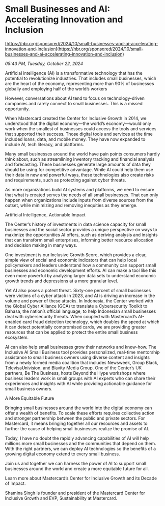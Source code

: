 # Small Businesses and AI: Accelerating Innovation and Inclusion

[https://hbr.org/sponsored/2024/10/small-businesses-and-ai-accelerating-innovation-and-inclusion](https://hbr.org/sponsored/2024/10/small-businesses-and-ai-accelerating-innovation-and-inclusion)

*05:43 PM, Tuesday, October 22, 2024*

Artificial intelligence (AI) is a transformative technology that has the potential to revolutionize industries. That includes small businesses, which are the heart of the economy, representing more than 90% of businesses globally and employing half of the world’s workers

However, conversations about AI tend to focus on technology-driven companies and rarely connect to small businesses. This is a missed opportunity.

When Mastercard created the Center for Inclusive Growth in 2014, we understood that the digital economy—the world’s economy—would only work when the smallest of businesses could access the tools and services that supported their success. Those digital tools and services at the time included loans, data, and mobile money. They have now expanded to include AI, tech literacy, and platforms.

Many small businesses around the world have pain points consumers hardly think about, such as streamlining inventory tracking and financial analysis and forecasting. These businesses generate large amounts of data they should be using for competitive advantage. While AI could help them use their data in new and powerful ways, these technologies also create risks and requirements, such as protecting against cyber threats.

As more organizations build AI systems and platforms, we need to ensure that what is created serves the needs of all small businesses. That can only happen when organizations include inputs from diverse sources from the outset, while minimizing and removing inequities as they emerge.

Artificial Intelligence, Actionable Impact

The Center’s history of investments in data science capacity for small businesses and the social sector provides a unique perspective on ways to maximize the opportunities AI offers, such as deriving analysis and insights that can transform small enterprises, informing better resource allocation and decision making in many ways.

One investment is our Inclusive Growth Score, which provides a clear, simple view of social and economic indicators that can help local policymakers and leaders understand how a community can support small businesses and economic development efforts. AI can make a tool like this even more powerful by analyzing larger data sets to understand economic growth trends and depressions at a more granular level.

Yet AI also poses a potent threat. Sixty-one percent of small businesses were victims of a cyber attack in 2023, and AI is driving an increase in the volume and power of these attacks. In Indonesia, the Center worked with the Global Cyber Alliance (GCA) to translate a Cybersecurity Toolkit to Bahasa, the nation’s official language, to help Indonesian small businesses deal with cybersecurity threats. When coupled with Mastercard’s AI-enabled card fraud detection technology, which doubles the speed at which it can detect potentially compromised cards, we are providing greater resources that can be applied to protect the entire small business ecosystem.

AI can also help small businesses grow their networks and know-how. The Inclusive AI Small Business tool provides personalized, real-time mentorship assistance to small business owners using diverse content and insights from a newly formed media coalition that includes Newsweek, Group Black, TelevisaUnivision, and Blavity Media Group. One of the Center’s UK partners, Be The Business, hosts Beyond the Hype workshops where business leaders work in small groups with AI experts who can share their experiences and insights with AI while providing actionable guidance for small business owners.

A More Equitable Future

Bringing small businesses around the world into the digital economy can offer a wealth of benefits. To scale these efforts requires collective action and stronger partnership between the public and private sectors. For Mastercard, it means bringing together all our resources and assets to further the cause of helping small businesses realize the promise of AI.

Today, I have no doubt the rapidly advancing capabilities of AI will help millions more small businesses and the communities that depend on them. With the right partners, we can deploy AI technologies so the benefits of a growing digital economy extend to every small business.

Join us and together we can harness the power of AI to support small businesses around the world and create a more equitable future for all.

Learn more about Mastercard’s Center for Inclusive Growth and its Decade of Impact.

Shamina Singh is founder and president of the Mastercard Center for Inclusive Growth and EVP, Sustainability at Mastercard.

